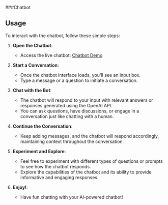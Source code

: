

###Chatbot

## Usage

To interact with the chatbot, follow these simple steps:

1. **Open the Chatbot**:

   - Access the live chatbot: [Chatbot Demo](https://yourusername.github.io/your-chatbot-repo/)

2. **Start a Conversation**:

   - Once the chatbot interface loads, you'll see an input box.
   - Type a message or a question to initiate a conversation.

3. **Chat with the Bot**:

   - The chatbot will respond to your input with relevant answers or responses generated using the OpenAI API.
   - You can ask questions, have discussions, or engage in a conversation just like chatting with a human.

4. **Continue the Conversation**:

   - Keep adding messages, and the chatbot will respond accordingly, maintaining context throughout the conversation.

5. **Experiment and Explore**:

   - Feel free to experiment with different types of questions or prompts to see how the chatbot responds.
   - Explore the capabilities of the chatbot and its ability to provide informative and engaging responses.

6. **Enjoy!**:

   - Have fun chatting with your AI-powered chatbot!



